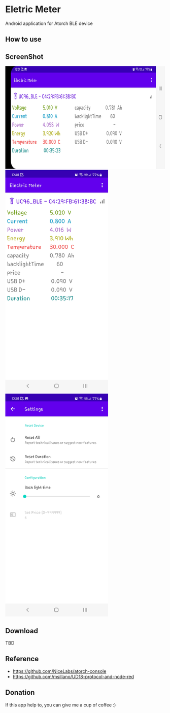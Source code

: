 # Eletric Meter

Android application for Atorch BLE device

## How to use

## ScreenShot
<tr>
<th><img src="https://github.com/zephy-lee/ElectricMeter/blob/main/land_Electric_Meter.jpg" width="702" height="324"/></th></tr>
<tr>
<th><img src="https://github.com/zephy-lee/ElectricMeter/blob/main/portrait_Electric_Meter.jpg" width="324" height="702"/></th>
<th><img src="https://github.com/zephy-lee/ElectricMeter/blob/main/settings_Electric_Meter.jpg" width="324" height="702"/></th>
</tr>

## Download
TBD

## Reference
- <https://github.com/NiceLabs/atorch-console>
- <https://github.com/msillano/UD18-protocol-and-node-red>

## Donation

If this app help to, you can give me a cup of coffee :)
